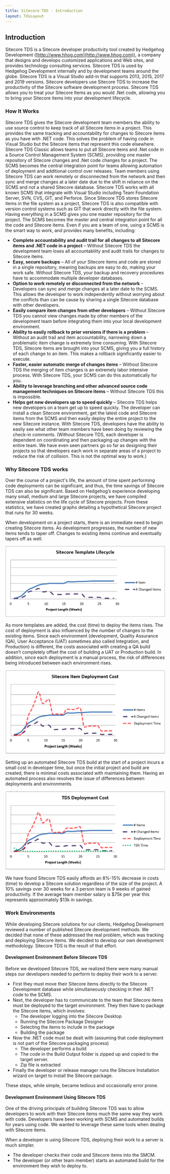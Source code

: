 ```yaml
---
title: Sitecore TDS - Introduction
layout: TdsLayout
---
```


## Introduction

Sitecore TDS is a Sitecore developer productivity tool created by Hedgehog Development ([http://www.hhog.com](http://www.hhog.com)), a company that designs and develops customized applications and Web sites, and provides technology consulting services.  Sitecore TDS is used by Hedgehog Development internally and by development teams around the globe.
Sitecore TDS is a Visual Studio add-in that supports 2013, 2015, 2017 and 2019 versions.  Sitecore developers use Sitecore TDS to increase the productivity of the Sitecore software development process. Sitecore TDS allows you to treat your Sitecore Items as you would .Net code, allowing you to bring your Sitecore items into your development lifecycle.

### How It Works

Sitecore TDS gives the Sitecore development team members the ability to use source control to keep track of all Sitecore items in a project. This provides the same tracking and accountability for changes to Sitecore items as you have with .NET code.  This solves the problem of having code in Visual Studio but the Sitecore items that represent this code elsewhere.  
Sitecore TDS Classic allows teams to put all Sitecore items and .Net code in a Source Control Management System (SCMS), providing one master repository of Sitecore changes and .Net code changes for a project.  The SCMS becomes the central integration point for teams allowing automation of deployment and additional control over releases.  Team members using Sitecore TDS can work remotely or disconnected from the network and then sync and merge changes at a later date due to the shift in reliance on the SCMS and not a shared Sitecore database.
Sitecore TDS works with all known SCMS that integrate with Visual Studio including Team Foundation Server, SVN, CVS, GIT, and Perforce. Since Sitecore TDS stores Sitecore items in the file system as a project, Sitecore TDS is also compatible with version control systems such as GIT that work directly with the file system. 
Having everything in a SCMS gives you one master repository for the project. The SCMS becomes the master and central integration point for all the code and Sitecore items. Even if you are a team of one, using a SCMS is the smart way to work, and provides many benefits, including:

* **Complete accountability and audit trail for all changes to all Sitecore items and .NET code in a project** – Without Sitecore TDS the development team loses all accountability and audit trails for changes to Sitecore items.
* **Easy, secure backups** – All of your Sitecore items and code are stored in a single repository, meaning backups are easy to do, making your work safe. Without Sitecore TDS, your backup and recovery procedures have to accommodate multiple developer databases.
* **Option to work remotely or disconnected from the network** – Developers can sync and merge changes at a later date to the SCMS.  This allows the developer to work independently without worrying about the conflicts than can be cause by sharing a single Sitecore database with other developers.
* **Easily compare item changes from other developers** – Without Sitecore TDS you cannot view changes made by other members of the development team before integrating them into your local development environment.
* **Ability to easily rollback to prior versions if there is a problem** – Without an audit trail and item accountability, narrowing down a problematic item change is extremely time consuming.  With Sitecore TDS, Sitecore items are brought into your SCMS, giving you a full history of each change to an item. This makes a rollback significantly easier to execute. 
* **Faster, easier automatic merge of changes items** – Without Sitecore TDS the merging of item changes is an extremely labor intensive process. With Sitecore TDS, your SCMS can do this automatically for you.
* **Ability to leverage branching and other advanced source code management techniques on Sitecore items** – Without Sitecore TDS this is impossible.
* **Helps get new developers up to speed quickly** – Sitecore TDS helps new developers on a team get up to speed quickly. The developer can install a clean Sitecore environment, get the latest code and Sitecore items from the SCMS and then easily deploy the entire project to the new Sitecore instance. With Sitecore TDS, developers have the ability to easily see what other team members have been doing by reviewing the check-in comments. (Without Sitecore TDS, each developer is dependent on coordinating and then packaging up changes with the entire team. We have even seen partners go so far as designing their projects so that developers each work in separate areas of a project to reduce the risk of collision. This is not the optimal way to work.)

### Why Sitecore TDS works

Over the course of a project's life, the amount of time spent performing code deployments can be significant, and thus, the time savings of Sitecore TDS can also be significant. Based on Hedgehog’s experience developing many small, medium and large Sitecore projects, we have compiled extensive statistics on the life cycle of Sitecore projects. From these statistics, we have created graphs detailing a hypothetical Sitecore project that runs for 30 weeks.

When development on a project starts, there is an immediate need to begin creating Sitecore items. As development progresses, the number of new items tends to taper off. Changes to existing items continue and eventually tapers off as well.

<p  style="text-align:center">
<img src='/Images/Tds/chapter1-lifecycle.PNG' />
</p>

As more templates are added, the cost (time) to deploy the items rises. The cost of deployment is also influenced by the number of changes to the existing items. Since each environment (development, Quality Assurance (QA), User Acceptance (UAT) sometimes also called Integration, and Production) is different, the costs associated with creating a QA build doesn’t completely offset the cost of building a UAT or Production build. In addition, since each deployment is a manual process, the risk of differences being introduced between each environment rises.
 
<p  style="text-align:center">
<img src='/Images/Tds/chapter1-developmentcost.PNG' />
</p>

Setting up an automated Sitecore TDS build at the start of a project incurs a small cost in developer time, but once the initial project and build are created, there is minimal costs associated with maintaining them. Having an automated process also resolves the issue of differences between deployments and environments.

<p  style="text-align:center">
<img src='/Images/Tds/chapter1-tdsdevelopmentcost.PNG' />
</p> 

We have found Sitecore TDS easily affords an 8%-15% decrease in costs (time) to develop a Sitecore solution regardless of the size of the project. A 10% savings over 30 weeks for a 3 person team is 9 weeks of gained productivity. If the average team member salary is $75k per year this represents approximately $13k in savings.

### Work Environments

While developing Sitecore solutions for our clients, Hedgehog Development reviewed a number of published Sitecore development methods. We decided that none of these addressed the real problem, which was tracking and deploying Sitecore items. We decided to develop our own development methodology. Sitecore TDS is the result of that effort.

#### Development Environment Before Sitecore TDS

Before we developed Sitecore TDS, we realized there were many manual steps our developers needed to perform to deploy their work to a server.
 
* First they must move their Sitecore items directly to the Sitecore Development database while simultaneously checking in their .NET code to the SCMS.
* Next, the developer has to communicate to the team that Sitecore items must be deployed to the target environment. They then have to package the Sitecore items, which involves:
	* The developer logging into the Sitecore Desktop
	* Running the Sitecore Package Designer
	* Selecting the items to include in the package
	* Building the package
* Now the .NET code must be dealt with (assuming that code deployment is not part of the Sitecore packaging process)
	* The developer performs a build
	* The code in the Build Output folder is zipped up and copied to the target server.
	* Zip file is extracted
* Finally the developer or release manager runs the Sitecore Installation wizard on target to install the Sitecore package.

These steps, while simple, became tedious and occasionally error prone.

#### Development Environment Using Sitecore TDS

One of the driving principals of building Sitecore TDS was to allow developers to work with their Sitecore items much the same way they work with code. Developers have been working with SCMS and automated builds for years using code. We wanted to leverage these same tools when dealing with Sitecore items.

When a developer is using Sitecore TDS, deploying their work to a server is much simpler.

* The developer checks their code and Sitecore items into the SMCM.
* The developer (or other team member) starts an automated build for the environment they wish to deploy to.